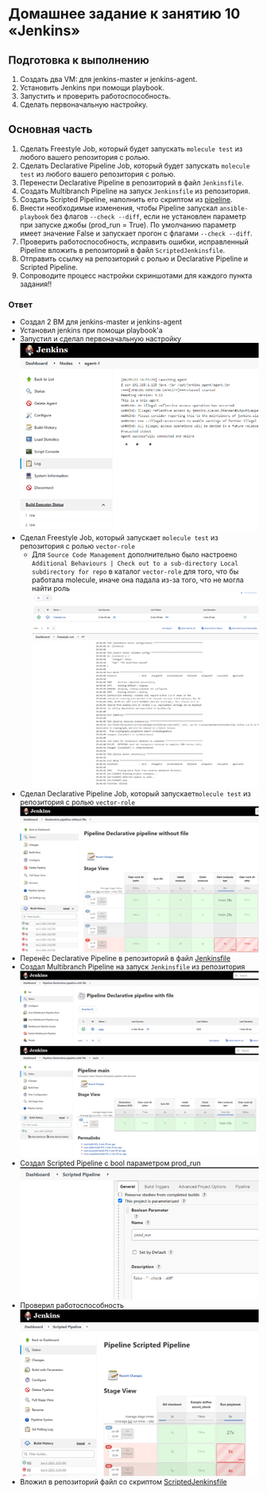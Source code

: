 # Домашнее задание к занятию 10 «Jenkins»

## Подготовка к выполнению

1. Создать два VM: для jenkins-master и jenkins-agent.
2. Установить Jenkins при помощи playbook.
3. Запустить и проверить работоспособность.
4. Сделать первоначальную настройку.

## Основная часть

1. Сделать Freestyle Job, который будет запускать `molecule test` из любого вашего репозитория с ролью.
2. Сделать Declarative Pipeline Job, который будет запускать `molecule test` из любого вашего репозитория с ролью.
3. Перенести Declarative Pipeline в репозиторий в файл `Jenkinsfile`.
4. Создать Multibranch Pipeline на запуск `Jenkinsfile` из репозитория.
5. Создать Scripted Pipeline, наполнить его скриптом из [pipeline](./pipeline).
6. Внести необходимые изменения, чтобы Pipeline запускал `ansible-playbook` без флагов `--check --diff`, если не установлен параметр при запуске джобы (prod_run = True). По умолчанию параметр имеет значение False и запускает прогон с флагами `--check --diff`.
7. Проверить работоспособность, исправить ошибки, исправленный Pipeline вложить в репозиторий в файл `ScriptedJenkinsfile`.
8. Отправить ссылку на репозиторий с ролью и Declarative Pipeline и Scripted Pipeline.
9. Сопроводите процесс настройки скриншотами для каждого пункта задания!!
### Ответ

- Создал 2 ВМ для jenkins-master и jenkins-agent
- Установил jenkins при помощи playbook'a
- Запустил и сделал первоначальную настройку
    ![img.png](./img/img.png)
- Сделал Freestyle Job, который запускает `molecule test` из репозитория с ролью `vector-role`  
  - Для `Source Code Management` дополнительно было настроено `Additional Behaviours | Check out to a sub-directory Local subdirectory for repo` 
  в каталог `vector-role` для того, что бы работала molecule, иначе она падала из-за того, что не могла найти роль  
      ![img_1.png](./img/img_1.png)  
      ![img_2.png](./img/img_2.png)  
- Сделал Declarative Pipeline Job, который запускает`molecule test` из репозитория с ролью `vector-role`  
    ![img_3.png](./img/img_3.png)  
- Перенёс Declarative Pipeline в репозиторий в файл [Jenkinsfile](https://github.com/danilabar/vector-role/blob/0.4.0/Jenkinsfile)
- Создал Multibranch Pipeline на запуск `Jenkinsfile` из репозитория
    ![img_4.png](./img/img_4.png)  
    ![img_5.png](./img/img_5.png)  
- Создал Scripted Pipeline с bool параметром prod_run
    ![img_7.png](./img/img_7.png)  
- Проверил работоспособность  
    ![img_6.png](./img/img_6.png)  
- Вложил в репозиторий файл со скриптом [ScriptedJenkinsfile](https://github.com/ZergiShark/vector-role/blob/main/ScriptedJenkinsfile)